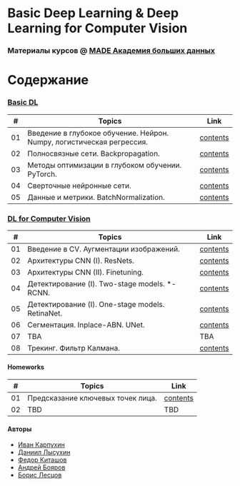 # Basic Deep Learning & Deep Learning for Computer Vision
### Материалы курсов @ [MADE Академия больших данных](https://data.vk.company)

# Содержание

### [Basic DL](basic_dl)
| #  | Topics 																| Link 													|
| -- | ---------------------------------------------------------------------- | --------------------------------------------------------- |
| 01 | Введение в глубокое обучение. Нейрон. Numpy, логистическая регрессия.	| [contents](basic_dl/seminar01_numpy-logreg)			|
| 02 | Полносвязные сети. Backpropagation.						| [contents](basic_dl/seminar02_numpy-backprop) 		|
| 03 | Методы оптимизации в глубоком обучении. PyTorch.				| [contents](basic_dl/seminar03_pytorch) 				|
| 04 | Сверточные нейронные сети.								| [contents](basic_dl/seminar04-transfer-learning) 		|
| 05 | Данные и метрики. BatchNormalization.						| [contents](basic_dl/seminar05_lightning-optuna) 		|

### [DL for Computer Vision](computer_vision)
| #  | Topics 								| Link 									|
| -- | ---------------------------------------------------- | --------------------------------------------------------- |
| 01 | Введение в CV. Аугментации изображений.      		| [contents](computer_vision/seminar01_opencv_augment) 	|
| 02 | Архитектуры CNN (I). ResNets. 		    		    | [contents](computer_vision/seminar02_resnets)			|
| 03 | Архитектуры CNN (II). Finetuning. 		    		| [contents](computer_vision/seminar03_transfer_learning)	|
| 04 | Детектирование (I). Two-stage models. *-RCNN.		| [contents](computer_vision/seminar04_objdet_rcnn)		|
| 05 | Детектирование (I). One-stage models. RetinaNet. 	| [contents](computer_vision/seminar05_objdet_retina)		|
| 06 | Сегментация. Inplace-ABN. UNet.			        	| [contents](computer_vision/seminar06_segmentation)	
| 07 | TBA     				                                | TBA		|
| 08 | Трекинг. Фильтр Калмана.     				        | [contents](computer_vision/seminar08_tracking)		|


#### Homeworks
| #  | Topics 										| Link 													|
| -- | -------------------------------------------- | -----------------------------------------------------	|
| 01 | Предсказание ключевых точек лица.     | [contents](computer_vision/contest01_landmarks) 			|
| 02 | TBD 		    | TBD		|


#### Авторы
* [Иван Карпухин](https://github.com/ivan-chai)
* [Даниил Лысухин](https://github.com/lysukhin)
* [Федор Киташов](https://github.com/owoshch)
* [Андрей Бояров](https://github.com/andrewbo29)
* [Борис Лесцов](https://github.com/BorisLestsov)